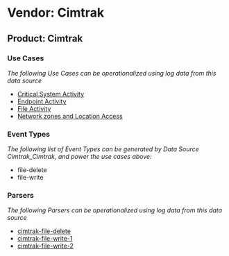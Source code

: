 Vendor: Cimtrak
===============
Product: Cimtrak
----------------

### Use Cases

_The following Use Cases can be operationalized using log data from this data source_

* [Critical System Activity](usecase_critical_system_activity.md)
* [Endpoint Activity](usecase_endpoint_activity.md)
* [File Activity](usecase_file_activity.md)
* [Network zones and Location Access](usecase_network_zones_and_location_access.md)


### Event Types

_The following list of Event Types can be generated by Data Source Cimtrak_Cimtrak, and power the use cases above:_

- file-delete
- file-write


### Parsers

_The following Parsers can be operationalized using log data from this data source_

* [cimtrak-file-delete](parserContent_cimtrak-file-delete.md)
* [cimtrak-file-write-1](parserContent_cimtrak-file-write-1.md)
* [cimtrak-file-write-2](parserContent_cimtrak-file-write-2.md)
